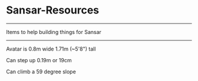 # Sansar-Resources

----

Items to help building things for Sansar

----

Avatar is 0.8m wide 1.71m (~5'8") tall

Can step up 0.19m or 19cm

Can climb a 59 degree slope
